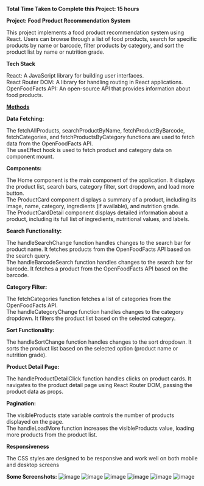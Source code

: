 **Total Time Taken to Complete this Project: 15 hours**

**Project: Food Product Recommendation System**

This project implements a food product recommendation system using React. Users can browse through a list of food products, search for specific products by name or barcode, filter products by category, and sort the product list by name or nutrition grade.

**Tech Stack**

React: A JavaScript library for building user interfaces.</br>
React Router DOM: A library for handling routing in React applications.   </br>
OpenFoodFacts API: An open-source API that provides information about food products.


<ins>**Methods**</ins>

**Data Fetching:**

The fetchAllProducts, searchProductByName, fetchProductByBarcode, fetchCategories, and fetchProductsByCategory functions are used to fetch data from the OpenFoodFacts API.</br>
The useEffect hook is used to fetch product and category data on component mount.


**Components:**

The Home component is the main component of the application. It displays the product list, search bars, category filter, sort dropdown, and load more button.</br>
The ProductCard component displays a summary of a product, including its image, name, category, ingredients (if available), and nutrition grade.</br>
The ProductCardDetail component displays detailed information about a product, including its full list of ingredients, nutritional values, and labels.


**Search Functionality:**

The handleSearchChange function handles changes to the search bar for product name. It fetches products from the OpenFoodFacts API based on the search query.</br>
The handleBarcodeSearch function handles changes to the search bar for barcode. It fetches a product from the OpenFoodFacts API based on the barcode.


**Category Filter:**

The fetchCategories function fetches a list of categories from the OpenFoodFacts API.</br>
The handleCategoryChange function handles changes to the category dropdown. It filters the product list based on the selected category.


**Sort Functionality:**

The handleSortChange function handles changes to the sort dropdown. It sorts the product list based on the selected option (product name or nutrition grade).


**Product Detail Page:**

The handleProductDetailClick function handles clicks on product cards. It navigates to the product detail page using React Router DOM, passing the product data as props.


**Pagination:**

The visibleProducts state variable controls the number of products displayed on the page.</br>
The handleLoadMore function increases the visibleProducts value, loading more products from the product list.


**Responsiveness**

The CSS styles are designed to be responsive and work well on both mobile and desktop screens


**Some Screenshots:**
![image](https://github.com/user-attachments/assets/87817dec-8d8f-485a-aefa-61983414e774)
![image](https://github.com/user-attachments/assets/1e02cd36-e192-445f-b65e-f36ba035c3ac)
![image](https://github.com/user-attachments/assets/d79f6679-de53-4dd0-96ae-53ece9ac17f1)
![image](https://github.com/user-attachments/assets/21421209-9cc1-466b-a412-298ce45e342d)
![image](https://github.com/user-attachments/assets/e23bc4a0-ce72-4616-83bb-97c5d216fd92)
![image](https://github.com/user-attachments/assets/3ab37d8f-f936-4606-b299-4f4cf8f8e283)





